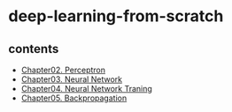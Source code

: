 # deep-learning-from-scratch

## contents
- [Chapter02. Perceptron](https://github.com/DS0708/deep-learning-from-scratch/blob/main/Ch02/Ch02_perceptron.md)
- [Chapter03. Neural Network](https://github.com/DS0708/deep-learning-from-scratch/blob/main/Ch03/Ch03_NeuralNetwork.md)
- [Chapter04. Neural Network Traning](https://github.com/DS0708/deep-learning-from-scratch/blob/main/Ch04/Ch04_nnTraning.md)
- [Chapter05. Backpropagation](https://github.com/DS0708/deep-learning-from-scratch/blob/main/Ch05/Backpropagation.md)
